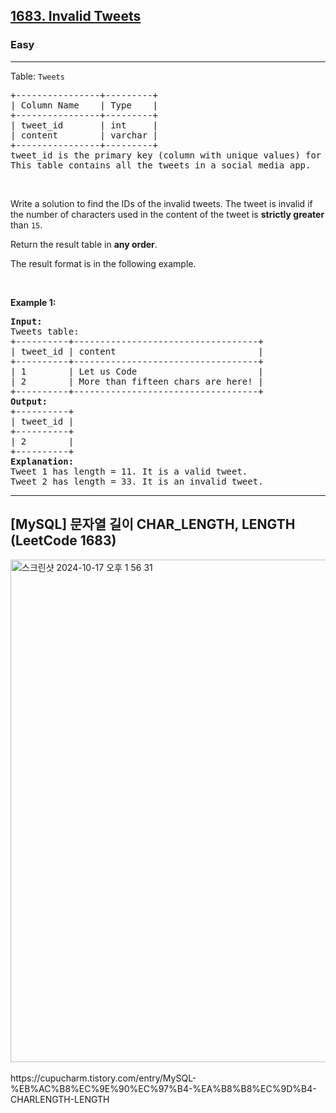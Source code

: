 <h2><a href="https://leetcode.com/problems/invalid-tweets/?envType=study-plan-v2&envId=top-sql-50">1683. Invalid Tweets</a></h2><h3>Easy</h3><hr><p>Table: <code>Tweets</code></p>

<pre>
+----------------+---------+
| Column Name    | Type    |
+----------------+---------+
| tweet_id       | int     |
| content        | varchar |
+----------------+---------+
tweet_id is the primary key (column with unique values) for this table.
This table contains all the tweets in a social media app.
</pre>

<p>&nbsp;</p>

<p>Write a solution to find the IDs of the invalid tweets. The tweet is invalid if the number of characters used in the content of the tweet is <strong>strictly greater</strong> than <code>15</code>.</p>

<p>Return the result table in <strong>any order</strong>.</p>

<p>The result format is in the following example.</p>

<p>&nbsp;</p>
<p><strong class="example">Example 1:</strong></p>

<pre>
<strong>Input:</strong> 
Tweets table:
+----------+-----------------------------------+
| tweet_id | content                           |
+----------+-----------------------------------+
| 1        | Let us Code                       |
| 2        | More than fifteen chars are here! |
+----------+-----------------------------------+
<strong>Output:</strong> 
+----------+
| tweet_id |
+----------+
| 2        |
+----------+
<strong>Explanation:</strong> 
Tweet 1 has length = 11. It is a valid tweet.
Tweet 2 has length = 33. It is an invalid tweet.
</pre>

<hr>
<h2>[MySQL] 문자열 길이 CHAR_LENGTH, LENGTH (LeetCode 1683)</h2>
<img width="804" alt="스크린샷 2024-10-17 오후 1 56 31" src="https://github.com/user-attachments/assets/ee7768de-3ae2-49cc-aa0b-a08be2167986">
<br/><br/>
https://cupucharm.tistory.com/entry/MySQL-%EB%AC%B8%EC%9E%90%EC%97%B4-%EA%B8%B8%EC%9D%B4-CHARLENGTH-LENGTH


